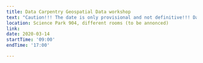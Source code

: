 ```yaml
---
title: Data Carpentry Geospatial Data workshop
text: "Caution!!! The date is only provisional and not definitive!!! Date confirmation will follow soon here and this warning removed. Stay tuned. This workshop is developed with the National Ecological Observatory Network (NEON). It focuses on working with geospatial data - managing and understanding spatial data formats, understanding coordinate reference systems, and working with raster and vector data in R for analysis and visualization."
location: Science Park 904, different rooms (to be annonced)
link: 
date: 2020-03-14
startTime: '09:00'
endTime: '17:00' 

---
```


